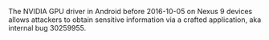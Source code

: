 The NVIDIA GPU driver in Android before 2016-10-05 on Nexus 9 devices allows attackers to obtain sensitive information via a crafted application, aka internal bug 30259955.